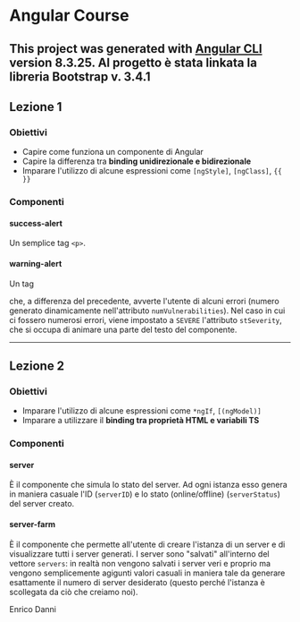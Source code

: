 # Angular Course
This project was generated with [Angular CLI](https://github.com/angular/angular-cli) version 8.3.25.
Al progetto è stata linkata la libreria Bootstrap v. 3.4.1
---
## Lezione 1
### Obiettivi
- Capire come funziona un componente di Angular
- Capire la differenza tra **binding unidirezionale e bidirezionale**
- Imparare l'utilizzo di alcune espressioni come `[ngStyle]`, `[ngClass]`, `{{ }}`
### Componenti
#### success-alert
Un semplice tag `<p>`.
#### warning-alert
Un tag <p> che, a differenza del precedente, avverte l'utente di alcuni errori (numero generato dinamicamente nell'attributo `numVulnerabilities`). Nel caso in cui ci fossero numerosi errori, viene impostato a `SEVERE` l'attributo `stSeverity`, che si occupa di animare una parte del testo del componente.

---

## Lezione 2
### Obiettivi
- Imparare l'utilizzo di alcune espressioni come `*ngIf`, `[(ngModel)]`
- Imparare a utilizzare il **binding tra proprietà HTML e variabili TS**
### Componenti
#### server
È il componente che simula lo stato del server. Ad ogni istanza esso genera in maniera casuale l'ID (`serverID`) e lo stato (online/offline) (`serverStatus`) del server creato.
#### server-farm
È il componente che permette all'utente di creare l'istanza di un server e di visualizzare tutti i server generati. I server sono "salvati" all'interno del vettore `servers`: in realtà non vengono salvati i server veri e proprio ma vengono semplicemente agigunti valori casuali in maniera tale da generare esattamente il numero di server desiderato (questo perché l'istanza è scollegata da ciò che creiamo noi).

Enrico Danni